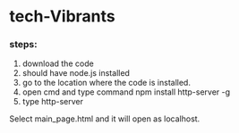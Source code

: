 # tech-Vibrants

### steps:
1. download the code
2. should have node.js installed
3. go to the location where the code is installed.
4. open cmd and type command npm install http-server -g
5. type http-server

Select main_page.html and it will open as localhost.


